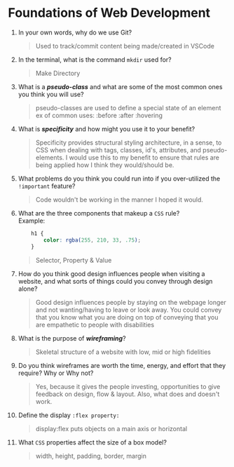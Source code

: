 # Foundations of Web Development
01. In your own words, why do we use Git?
    > Used to track/commit content being made/created in VSCode

02. In the terminal, what is the command `mkdir` used for?
    > Make Directory

03. What is a ***pseudo-class*** and what are some of the most common ones you think you will use?
    > pseudo-classes are used to define a special state of an element 
    ex of common uses: :before :after :hovering

04. What is ***specificity*** and how might you use it to your benefit?
    > Specificity provides structural styling architecture, in a sense, to CSS when dealing with tags, classes, id's, attributes, and pseudo-elements. I would use this to my benefit to ensure that rules are being applied how I think they would/should be.

05. What problems do you think you could run into if you over-utilized the `!important` feature?
    > Code wouldn't be working in the manner I hoped it would.

06. What are the three components that makeup a `CSS` rule? <br> Example:

    ```css
        h1 {
            color: rgba(255, 210, 33, .75);
        }
    ```

    > Selector, Property & Value

07. How do you think good design influences people when visiting a website, and what sorts of things could you convey through design alone?
    > Good design influences people by staying on the webpage longer and not wanting/having to leave or look away. You could convey that you know what you are doing on top of conveying that you are empathetic to people with disabilities

08. What is the purpose of ***wireframing***?
    > Skeletal structure of a website with low, mid or high fidelities 

09. Do you think wireframes are worth the time, energy, and effort that they require? Why or Why not?
    > Yes, because it gives the people investing, opportunities to give feedback on design, flow & layout. Also, what does and doesn't work.

10. Define the display `:flex property:`
    > display:flex puts objects on a main axis or horizontal 

11. What `CSS` properties affect the size of a box model?
    > width, height, padding, border, margin

